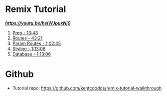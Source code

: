# Remix Tutorial

***https://youtu.be/hsIWJpuxNj0***

1. [Prep - 13:43](https://youtu.be/hsIWJpuxNj0?t=823)
2. [Routes - 43:21](https://youtu.be/hsIWJpuxNj0?t=2601)
3. [Param Routes - 1:02:45](https://youtu.be/hsIWJpuxNj0?t=3765)
4. [Styling - 1:13:06](https://youtu.be/hsIWJpuxNj0?t=4386)
5. [Database - 1:13:06](https://youtu.be/hsIWJpuxNj0?t=5724)

# Github

- Tutorial repo: https://github.com/kentcdodds/remix-tutorial-walkthrough
